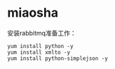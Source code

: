 # miaosha


安装rabbitmq准备工作：

	yum install python -y
	yum install xmlto -y
	yum install python-simplejson -y
